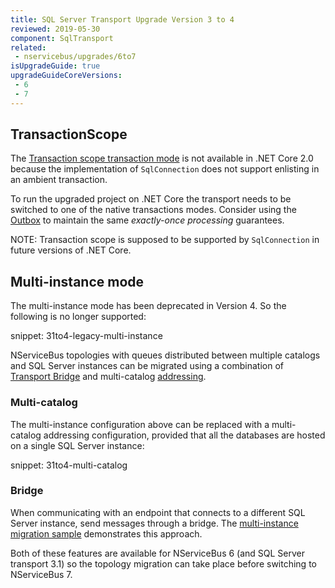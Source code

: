 ```yaml
---
title: SQL Server Transport Upgrade Version 3 to 4
reviewed: 2019-05-30
component: SqlTransport
related:
 - nservicebus/upgrades/6to7
isUpgradeGuide: true
upgradeGuideCoreVersions:
 - 6
 - 7
---
```



## TransactionScope

The [Transaction scope transaction mode](/transports/sql/transactions.md#transaction-scope-distributed-transaction) is not available in .NET Core 2.0 because the implementation of `SqlConnection` does not support enlisting in an ambient transaction. 

To run the upgraded project on .NET Core the transport needs to be switched to one of the native transactions modes. Consider using the [Outbox](/nservicebus/outbox) to maintain the same *exactly-once processing* guarantees.

NOTE: Transaction scope is supposed to be supported by `SqlConnection` in future versions of .NET Core. 


## Multi-instance mode

The multi-instance mode has been deprecated in Version 4. So the following is no longer supported:

snippet: 31to4-legacy-multi-instance

NServiceBus topologies with queues distributed between multiple catalogs and SQL Server instances can be migrated using a combination of [Transport Bridge](/nservicebus/bridge/) and multi-catalog [addressing](/transports/sql/addressing.md).


### Multi-catalog

The multi-instance configuration above can be replaced with a multi-catalog addressing configuration, provided that all the databases are hosted on a single SQL Server instance:

snippet: 31to4-multi-catalog


### Bridge

When communicating with an endpoint that connects to a different SQL Server instance, send messages through a bridge. The [multi-instance migration sample](/samples/sqltransport/multi-instance-migration) demonstrates this approach.

Both of these features are available for NServiceBus 6 (and SQL Server transport 3.1) so the topology migration can take place before switching to NServiceBus 7.
